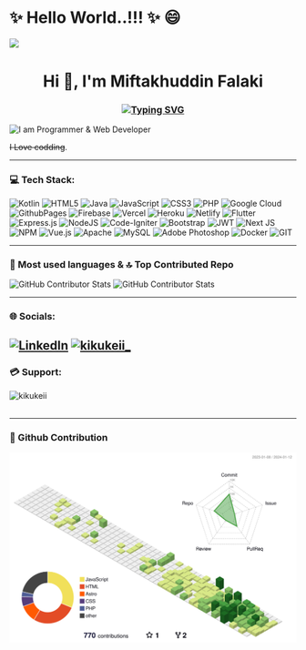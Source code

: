 # ✨ Hello World..!!! ✨ 😄
<a href="https://github.com/kikukeii"><img src="https://hits.seeyoufarm.com/api/count/incr/badge.svg?url=https%3A%2F%2Fgithub.com%2FkikuKeii&count_bg=%23000884&title_bg=%23569CED&icon=php.svg&icon_color=%23FFFFFF&title=Visited&edge_flat=true"/></a>

<h1 align="center">Hi 👋, I'm Miftakhuddin Falaki</h1>

<h3 align="center"><a href="#"><img src="https://readme-typing-svg.herokuapp.com?font=Poppies&weight=1000&pause=1000&color=EE4D2D&center=true&random=false&width=435&lines=I'm+Programmer;+Back-end+Developer;Web+Developer;Web+Application+Developer" alt="Typing SVG" /></a></h3> 



![I am Programmer & Web Developer](https://raw.githubusercontent.com/kikuKeii/kikukeii/master/sampul.png)

<strike>I Love codding</strike>.

---

### 💻 Tech Stack:
![Kotlin](https://img.shields.io/badge/kotlin-%237F52FF.svg?style=for-the-badge&logo=kotlin&logoColor=white) ![HTML5](https://img.shields.io/badge/html5-%23E34F26.svg?style=for-the-badge&logo=html5&logoColor=white) ![Java](https://img.shields.io/badge/java-%23ED8B00.svg?style=for-the-badge&logo=openjdk&logoColor=white) ![JavaScript](https://img.shields.io/badge/javascript-%23323330.svg?style=for-the-badge&logo=javascript&logoColor=%23F7DF1E) ![CSS3](https://img.shields.io/badge/css3-%231572B6.svg?style=for-the-badge&logo=css3&logoColor=white) ![PHP](https://img.shields.io/badge/php-%23777BB4.svg?style=for-the-badge&logo=php&logoColor=white) ![Google Cloud](https://img.shields.io/badge/GoogleCloud-%234285F4.svg?style=for-the-badge&logo=google-cloud&logoColor=white) ![GithubPages](https://img.shields.io/badge/github%20pages-121013?style=for-the-badge&logo=github&logoColor=white) ![Firebase](https://img.shields.io/badge/firebase-%23039BE5.svg?style=for-the-badge&logo=firebase) ![Vercel](https://img.shields.io/badge/vercel-%23000000.svg?style=for-the-badge&logo=vercel&logoColor=white) ![Heroku](https://img.shields.io/badge/heroku-%23430098.svg?style=for-the-badge&logo=heroku&logoColor=white) ![Netlify](https://img.shields.io/badge/netlify-%23000000.svg?style=for-the-badge&logo=netlify&logoColor=#00C7B7) ![Flutter](https://img.shields.io/badge/Flutter-%2302569B.svg?style=for-the-badge&logo=Flutter&logoColor=white) ![Express.js](https://img.shields.io/badge/express.js-%23404d59.svg?style=for-the-badge&logo=express&logoColor=%2361DAFB) ![NodeJS](https://img.shields.io/badge/node.js-6DA55F?style=for-the-badge&logo=node.js&logoColor=white) ![Code-Igniter](https://img.shields.io/badge/CodeIgniter-%23EF4223.svg?style=for-the-badge&logo=codeIgniter&logoColor=white) ![Bootstrap](https://img.shields.io/badge/bootstrap-%238511FA.svg?style=for-the-badge&logo=bootstrap&logoColor=white) ![JWT](https://img.shields.io/badge/JWT-black?style=for-the-badge&logo=JSON%20web%20tokens) ![Next JS](https://img.shields.io/badge/Next-black?style=for-the-badge&logo=next.js&logoColor=white) ![NPM](https://img.shields.io/badge/NPM-%23CB3837.svg?style=for-the-badge&logo=npm&logoColor=white) ![Vue.js](https://img.shields.io/badge/vue.js-%2335495e.svg?style=for-the-badge&logo=vuedotjs&logoColor=%234FC08D) ![Apache](https://img.shields.io/badge/apache-%23D42029.svg?style=for-the-badge&logo=apache&logoColor=white) ![MySQL](https://img.shields.io/badge/mysql-%2300000f.svg?style=for-the-badge&logo=mysql&logoColor=white) ![Adobe Photoshop](https://img.shields.io/badge/adobe%20photoshop-%2331A8FF.svg?style=for-the-badge&logo=adobe%20photoshop&logoColor=white) ![Docker](https://img.shields.io/badge/docker-%230db7ed.svg?style=for-the-badge&logo=docker&logoColor=white) ![GIT](https://img.shields.io/badge/Git-fc6d26?style=for-the-badge&logo=git&logoColor=white)

---

### 👾 Most used languages & 🔝 Top Contributed Repo

<picture>
  <!-- Dark mode -->
  <source media="(prefers-color-scheme: dark)" srcset="https://github-readme-stats.vercel.app/api/top-langs/?username=kikukeii&theme=algolia&hide_border=true&langs_count=5" />
  
  <!-- Light mode -->
  <source media="(prefers-color-scheme: light)" srcset="https://github-readme-stats.vercel.app/api/top-langs/?username=kikukeii&theme=flat&hide_border=true&langs_count=5" />
  
  <!-- Default fallback -->
  <img alt="GitHub Contributor Stats" src="https://github-readme-stats.vercel.app/api/top-langs/?username=kikukeii&theme=flat&hide_border=true&langs_count=5" />
</picture>

<picture>
  <!-- Dark mode -->
  <source media="(prefers-color-scheme: dark)" srcset="https://github-contributor-stats.vercel.app/api?username=kikukeii&limit=5&theme=dark&combine_all_yearly_contributions=true" />
  
  <!-- Light mode -->
  <source media="(prefers-color-scheme: light)" srcset="https://github-contributor-stats.vercel.app/api?username=kikukeii&limit=5&theme=flat&combine_all_yearly_contributions=true" />
  
  <!-- Default fallback -->
  <img alt="GitHub Contributor Stats" src="https://github-contributor-stats.vercel.app/api?username=kikukeii&limit=5&theme=flat&combine_all_yearly_contributions=true" />
</picture>

---
### 🌐 Socials:
[![LinkedIn](https://img.shields.io/badge/LinkedIn-%230077B5.svg?logo=linkedin&logoColor=white)](https://linkedin.com/in/miftakhuddin-falaki)  <a href="https://twitter.com/kikukeii_" target="blank"><img src="https://img.shields.io/twitter/follow/kikukeii_?logo=twitter&style=for-the-badge" alt="kikukeii_" /></a>
---

<h3 align="left">💳 Support:</h3>
<p><a href="https://ko-fi.com/kikukeii"> <img align="left" src="https://cdn.ko-fi.com/cdn/kofi3.png?v=3" height="30" width="110" alt="kikukeii" /></a></p><br><br>

---

### 🤖 Github Contribution

<picture>
  <!-- Dark mode -->
  <source media="(prefers-color-scheme: dark)" srcset="profile-3d-contrib/profile-night-green.svg" />
  
  <!-- Light mode -->
  <source media="(prefers-color-scheme: light)" srcset="profile-3d-contrib/profile-green-animate.svg" />
  
  <!-- Default fallback -->
  <img alt="GitHub Contributor Stats" src="profile-3d-contrib/profile-green-animate.svg" />
</picture>
